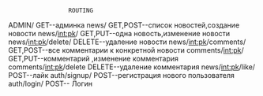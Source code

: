 
                     ROUTING

ADMIN/                            GET--админка
news/                             GET,POST--список новостей,создание новости
news/<int:pk>/                    GET,PUT--одна новость,изменение новости
news/<int:pk>/delete/             DELETE--удаление новости
news/<int:pk>/comments/           GET,POST--все комментарии к конкретной новости
comments/<int:pk>/                GET,PUT--комментарий ,изменение комментария 
comments/<int:pk>/delete          DELETE--удаление комментария
news/<int:pk>/like/               POST--лайк
auth/signup/                      POST--регистрация нового пользователя
auth/login/                       POST-- Логин 
